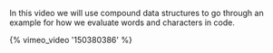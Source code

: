 In this video we will use compound data structures to go through an example
for how we evaluate words and characters in code.

{% vimeo_video '150380386' %}
